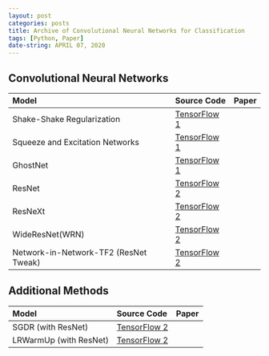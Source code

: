 ```yaml
---
layout: post
categories: posts
title: Archive of Convolutional Neural Networks for Classification
tags: [Python, Paper]
date-string: APRIL 07, 2020
---
```


## Convolutional Neural Networks

|Model|Source Code|Paper|
|:---|:---|:---|
| Shake-Shake Regularization | <a href="https://github.com/YeongHyeon/Shake-Shake">TensorFlow 1</a> |  |
| Squeeze and Excitation Networks | <a href="https://github.com/YeongHyeon/SENet-Simple">TensorFlow 1</a> |  |
| GhostNet | <a href="https://github.com/YeongHyeon/GhostNet">TensorFlow 1</a> |  |
| ResNet | <a href="https://github.com/YeongHyeon/ResNet-TF2">TensorFlow 2</a> |  |
| ResNeXt | <a href="https://github.com/YeongHyeon/ResNeXt-TF2">TensorFlow 2</a> |  |
| WideResNet(WRN) | <a href="https://github.com/YeongHyeon/WideResNet_WRN-TF2">TensorFlow 2</a> |  |
| Network-in-Network-TF2 (ResNet Tweak) | <a href="https://github.com/YeongHyeon/Network-in-Network-TF2">TensorFlow 2</a> |  |

## Additional Methods
|Model|Source Code|Paper|
|:---|:---|:---|
| SGDR (with ResNet) | <a href="https://github.com/YeongHyeon/ResNet-with-SGDR-TF2">TensorFlow 2</a> |  |  
| LRWarmUp (with ResNet) | <a href="https://github.com/YeongHyeon/ResNet-with-LRWarmUp-TF2">TensorFlow 2</a> |  |  
